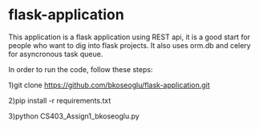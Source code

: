 # flask-application

This application is a flask application using REST api, it is a good start for people who want to dig into flask projects. It also uses orm.db and celery for asyncronous task queue.

In order to run the code, follow these steps:

1)git clone https://github.com/bkoseoglu/flask-application.git

2)pip install -r requirements.txt

3)python CS403_Assign1_bkoseoglu.py

